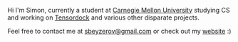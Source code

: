 Hi I'm Simon, currently a student at [Carnegie Mellon University](https://www.cs.cmu.edu/) studying CS and working on [Tensordock](https://www.tensordock.com/) and various other disparate projects.

Feel free to contact me at [sbeyzerov@gmail.com](mailto:sbeyzerov@gmail.com) or check out my [website](https://beyzerov.com/) :)
